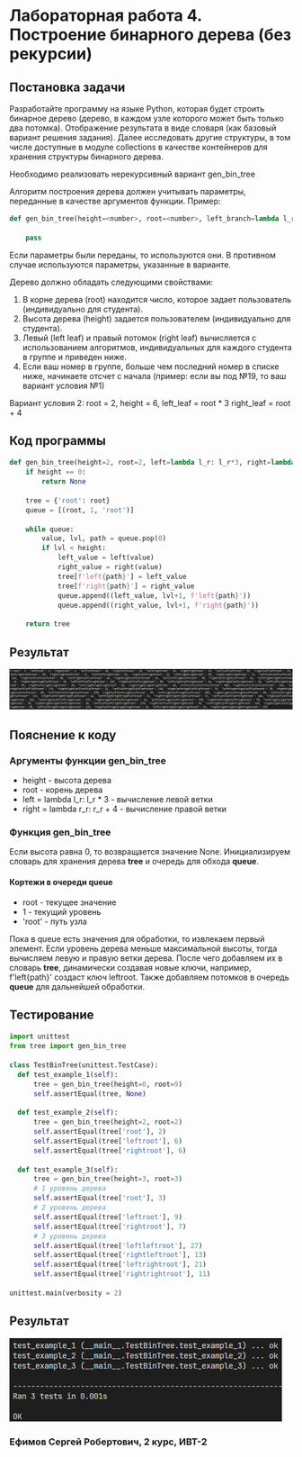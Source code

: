 # Лабораторная работа 4. Построение бинарного дерева (без рекурсии)
## Постановка задачи
Разработайте программу на языке Python, которая будет строить бинарное дерево (дерево, в каждом узле которого может быть только два потомка). Отображение результата в виде словаря (как базовый вариант решения задания). Далее исследовать другие структуры, в том числе доступные в модуле collections в качестве контейнеров для хранения структуры бинарного дерева. 

Необходимо реализовать нерекурсивный вариант gen_bin_tree

Алгоритм построения дерева должен учитывать параметры, переданные в качестве аргументов функции. Пример: 
```python
def gen_bin_tree(height=<number>, root=<number>, left_branch=lambda l_r: l_r, right_branch=lambda r_r: r_r):

    pass
```
Если параметры были переданы, то используются они. В противном случае используются параметры, указанные в варианте.

Дерево должно обладать следующими свойствами:

1. В корне дерева (root) находится число, которое задает пользователь (индивидуально для студента).
2. Высота дерева (height) задается пользователем (индивидуально для студента).
3. Левый (left leaf) и правый потомок (right leaf) вычисляется с использованием алгоритмов, индивидуальных для каждого студента в группе и приведен ниже.
4. Если ваш номер в группе, больше чем последний номер в списке ниже, начинаете отсчет с начала (пример: если вы под №19, то ваш вариант условия №1)

Вариант условия 2: root = 2, height = 6, left_leaf = root * 3 right_leaf = root + 4
## Код программы
```python
def gen_bin_tree(height=2, root=2, left=lambda l_r: l_r*3, right=lambda r_r: r_r+4):
    if height == 0:
        return None
    
    tree = {'root': root}
    queue = [(root, 1, 'root')]
    
    while queue:
        value, lvl, path = queue.pop(0) 
        if lvl < height:
            left_value = left(value)
            right_value = right(value)
            tree[f'left{path}'] = left_value
            tree[f'right{path}'] = right_value
            queue.append((left_value, lvl+1, f'left{path}'))  
            queue.append((right_value, lvl+1, f'right{path}'))
    
    return tree
```
## Результат
![Результат](images/result.png)

## Пояснение к коду
### Аргументы функции gen_bin_tree
- height - высота дерева
- root - корень дерева
- left = lambda l_r: l_r * 3 - вычисление левой ветки
- right = lambda r_r: r_r + 4 - вычисление правой ветки
### Функция gen_bin_tree
Если высота равна 0, то возвращается значение None.
Инициализируем словарь для хранения дерева **tree** и очередь для обхода **queue**.
#### Кортежи в очереди queue
- root - текущее значение
- 1 - текущий уровень
- 'root' - путь узла

Пока в queue есть значения для обработки, то извлекаем первый элемент. Если уровень дерева меньше максимальной высоты, тогда вычисляем левую и правую ветки дерева. После чего добавляем их в словарь **tree**, динамически создавая новые ключи, например, f'left{path}' создаст ключ leftroot. Также добавляем потомков в очередь **queue** для дальнейшей обработки.

## Тестирование
```python
import unittest
from tree import gen_bin_tree

class TestBinTree(unittest.TestCase):
  def test_example_1(self):
      tree = gen_bin_tree(height=0, root=9)
      self.assertEqual(tree, None)

  def test_example_2(self):
      tree = gen_bin_tree(height=2, root=2)
      self.assertEqual(tree['root'], 2)
      self.assertEqual(tree['leftroot'], 6)
      self.assertEqual(tree['rightroot'], 6)
      
  def test_example_3(self):
      tree = gen_bin_tree(height=3, root=3)
      # 1 уровень дерева
      self.assertEqual(tree['root'], 3) 
      # 2 уровень дерева
      self.assertEqual(tree['leftroot'], 9)    
      self.assertEqual(tree['rightroot'], 7)    
      # 3 уровень дерева 
      self.assertEqual(tree['leftleftroot'], 27) 
      self.assertEqual(tree['rightleftroot'], 13) 
      self.assertEqual(tree['leftrightroot'], 21)
      self.assertEqual(tree['rightrightroot'], 11) 
      
unittest.main(verbosity = 2) 
```
## Результат
![Результат](images/test_result.png)

### Ефимов Сергей Робертович, 2 курс, ИВТ-2